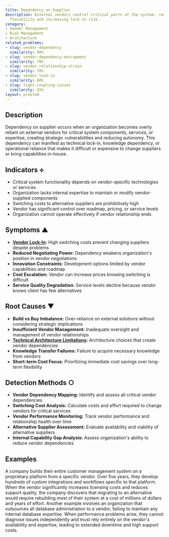 ```yaml
---
title: Dependency on Supplier
description: External vendors control critical parts of the system, reducing organizational
  flexibility and increasing lock-in risk.
category:
- Vendor Management
- Risk Management
- Architecture
related_problems:
- slug: vendor-dependency
  similarity: 90%
- slug: vendor-dependency-entrapment
  similarity: 70%
- slug: vendor-relationship-strain
  similarity: 70%
- slug: vendor-lock-in
  similarity: 60%
- slug: tight-coupling-issues
  similarity: 55%
layout: problem
---
```


## Description

Dependency on supplier occurs when an organization becomes overly reliant on external vendors for critical system components, services, or expertise, creating strategic vulnerabilities and reducing autonomy. This dependency can manifest as technical lock-in, knowledge dependency, or operational reliance that makes it difficult or expensive to change suppliers or bring capabilities in-house.

## Indicators ⟡

- Critical system functionality depends on vendor-specific technologies or services
- Organization lacks internal expertise to maintain or modify vendor-supplied components
- Switching costs to alternative suppliers are prohibitively high
- Vendor has significant control over roadmap, pricing, or service levels
- Organization cannot operate effectively if vendor relationship ends

## Symptoms ▲

- **[Vendor Lock-In](vendor-lock-in.md):** High switching costs prevent changing suppliers despite problems
- **Reduced Negotiating Power:** Dependency weakens organization's position in vendor negotiations
- **Innovation Constraints:** Development options limited by vendor capabilities and roadmap
- **Cost Escalation:** Vendor can increase prices knowing switching is difficult
- **Service Quality Degradation:** Service levels decline because vendor knows client has few alternatives

## Root Causes ▼

- **Build vs Buy Imbalance:** Over-reliance on external solutions without considering strategic implications
- **Insufficient Vendor Management:** Inadequate oversight and management of vendor relationships
- **[Technical Architecture Limitations](technical-architecture-limitations.md):** Architecture choices that create vendor dependencies
- **Knowledge Transfer Failures:** Failure to acquire necessary knowledge from vendors
- **Short-term Cost Focus:** Prioritizing immediate cost savings over long-term flexibility

## Detection Methods ○

- **Vendor Dependency Mapping:** Identify and assess all critical vendor dependencies
- **Switching Cost Analysis:** Calculate costs and effort required to change vendors for critical services
- **Vendor Performance Monitoring:** Track vendor performance and relationship health over time
- **Alternative Supplier Assessment:** Evaluate availability and viability of alternative suppliers
- **Internal Capability Gap Analysis:** Assess organization's ability to reduce vendor dependencies

## Examples

A company builds their entire customer management system on a proprietary platform from a specific vendor. Over five years, they develop hundreds of custom integrations and workflows specific to that platform. When the vendor significantly increases licensing costs and reduces support quality, the company discovers that migrating to an alternative would require rebuilding most of their system at a cost of millions of dollars and years of effort. Another example involves an organization that outsources all database administration to a vendor, failing to maintain any internal database expertise. When performance problems arise, they cannot diagnose issues independently and must rely entirely on the vendor's availability and expertise, leading to extended downtime and high support costs.